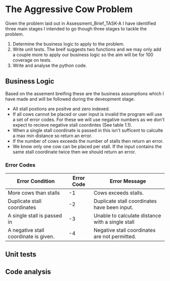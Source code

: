 # The Aggressive Cow Problem
Given the problem laid out in Assessment_Brief_TASK-A I have identified three main stages I intended to go though three stages to tackle the problem. 

1. Determine the business logic to apply to the problem. 
2. Write unit tests. The breif suggests two functions and we may only add a couple more to apply our business logic so the aim will be for 100 coverage on tests. 
3. Write and analyse the python code. 

## Business Logic
Based on the assement breifing these are the business assumptions which I have made and will be followed during the deveopment stage. 

- All stall postions are positve and zero indexed.
- If all cows cannot be placed or user input is invalid the program will use a set of error codes. For these we will use negative numbers as we don't expect to recieve negative stall coordintes (See table 1.1).
- When a single stall coordinate is passed in this isn't sufficent to calculte a max min distance so return an error.
- If the number of cows exceeds the number of stalls then return an error. 
- We know only one cow can be placed per stall. If the input contains the same stall coordinate twice then we should return an error. 

### Error Codes
| Error Condition | Error Code | Error Message |
| ----------- | ----------- | ----------- |
| More cows than stalls | -1 | Cows exceeds stalls. |
| Duplicate stall coordinates | -2 | Duplicate stall coordinates have been input. |
| A single stall is passed in | -3 | Unable to calculate distance with a single stall |
| A negative stall coordinate is given. | -4 | Negative stall coordinates are not permitted. |
[^1]: Table 1.1
## Unit tests


## Code analysis

